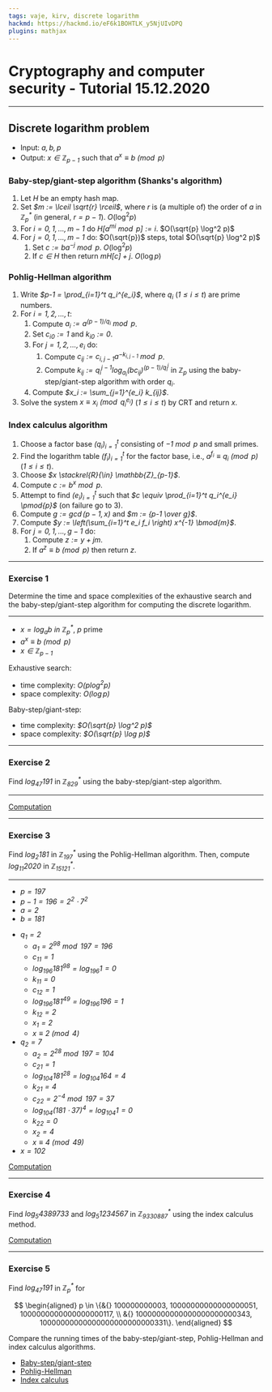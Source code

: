 ```yaml
---
tags: vaje, kirv, discrete logarithm
hackmd: https://hackmd.io/eF6k1BOHTLK_y5NjUIvDPQ
plugins: mathjax
---
```

# Cryptography and computer security - Tutorial 15.12.2020

---

## Discrete logarithm problem

* Input: <i>$a, b, p$</i>
* Output: <i>$x \in \mathbb{Z}_{p-1}$</i> such that <i>$a^x \equiv b \pmod{p}$</i>

### Baby-step/giant-step algorithm (Shanks's algorithm)

1. Let <i>$H$</i> be an empty hash map.
2. Set <i>$m := \lceil \sqrt{r} \rceil$</i>, where <i>$r$</i> is (a multiple of) the order of <i>$a$</i> in <i>$\mathbb{Z}_p^*$</i> (in general, <i>$r = p-1$</i>). $O(\log^2 p)$
3. For <i>$i = 0, 1, \dots, m-1$</i> do <i>$H[a^{mi} \bmod{p}] := i$</i>. $O(\sqrt{p} \log^2 p)$
4. For <i>$j = 0, 1, \dots, m-1$</i> do: $O(\sqrt{p})$ steps, total $O(\sqrt{p} \log^2 p)$
   1. Set <i>$c := ba^{-j} \bmod{p}$</i>. $O(\log^2 p)$
   2. If <i>$c \in H$</i> then return <i>$m H[c] + j$</i>. $O(\log p)$

### Pohlig-Hellman algorithm

1. Write <i>$p-1 = \prod_{i=1}^t q_i^{e_i}$</i>, where <i>$q_i$</i> (<i>$1 \le i \le t$</i>) are prime numbers.
2. For <i>$i = 1, 2, \dots, t$</i>:
   1. Compute <i>$a_i := a^{(p-1)/q_i} \bmod{p}$</i>.
   2. Set <i>$c_{i0} := 1$</i> and <i>$k_{i0} := 0$</i>.
   3. For <i>$j = 1, 2, \dots, e_i$</i> do:
      1. Compute <i>$c_{ij} := c_{i,j-1} a^{-k_{i,j-1}} \bmod{p}$</i>.
      2. Compute <i>$k_{ij} := q_i^{j-1} \log_{a_i} (b c_{ij})^{(p-1)/q_i^j}$</i> in <i>$\mathbb{Z}_p$</i> using the baby-step/giant-step algorithm with order <i>$q_i$</i>.
   4. Compute <i>$x_i := \sum_{j=1}^{e_i} k_{ij}$</i>.
3. Solve the system <i>$x \equiv x_i \pmod{q_i^{e_i}}$</i> (<i>$1 \le i \le t$</i>) by CRT and return <i>$x$</i>.

### Index calculus algorithm

1. Choose a factor base <i>$(q_i)_{i=1}^t$</i> consisting of <i>$-1 \bmod{p}$</i> and small primes.
2. Find the logarithm table <i>$(f_i)_{i=1}^t$</i> for the factor base, i.e., <i>$a^{f_i} \equiv q_i \pmod{p}$</i> (<i>$1 \le i \le t$</i>).
3. Choose <i>$x \stackrel{R}{\in} \mathbb{Z}_{p-1}$</i>.
4. Compute <i>$c := b^x \bmod{p}$</i>.
5. Attempt to find <i>$(e_i)_{i=1}^t$</i> such that <i>$c \equiv \prod_{i=1}^t q_i^{e_i} \pmod{p}$</i> (on failure go to 3).
6. Compute <i>$g := \gcd(p-1, x)$</i> and <i>$m := {p-1 \over g}$</i>.
7. Compute <i>$y := \left(\sum_{i=1}^t e_i f_i \right) x^{-1} \bmod{m}$</i>.
8. For <i>$j = 0, 1, \dots, g-1$</i> do:
   1. Compute <i>$z := y + jm$</i>.
   2. If <i>$a^z \equiv b \pmod{p}$</i> then return <i>$z$</i>.

---

### Exercise 1

Determine the time and space complexities of the exhaustive search and the baby-step/giant-step algorithm for computing the discrete logarithm.

----

* <i>$x = \log_a b$ in $\mathbb{Z}_p^*$</i>, <i>$p$</i> prime
* <i>$a^x \equiv b \pmod{p}$</i>
* <i>$x \in \mathbb{Z}_{p-1}$</i>

Exhaustive search:
* time complexity: <i>$O(p \log^2 p)$</i>
* space complexity: <i>$O(\log p)$</i>

Baby-step/giant-step:
* time complexity: <i>$O(\sqrt{p} \log^2 p)$</i>
* space complexity: <i>$O(\sqrt{p} \log p)$</i>

---

### Exercise 2

Find <i>$\log_{47} 191$</i> in <i>$\mathbb{Z}^*_{829}$</i> using the baby-step/giant-step algorithm.

----

[Computation](https://nbviewer.jupyter.org/github/jaanos/kirv/blob/master/notebooks/BabyStepGiantStep.ipynb)

---

### Exercise 3

Find <i>$\log_2 181$</i> in <i>$\mathbb{Z}^*_{197}$</i> using the Pohlig-Hellman algorithm. Then, compute <i>$\log_{11} 2020$</i> in <i>$\mathbb{Z}^*_{15121}$</i>.

----

* <i>$p = 197$</i>
* <i>$p-1 = 196 = 2^2 \cdot 7^2$</i>
* <i>$a = 2$</i>
* <i>$b = 181$</i>

- <i>$q_1 = 2$</i>
  + <i>$a_1 = 2^{98} \bmod{197} = 196$</i>
  + <i>$c_{11} = 1$</i>
  + <i>$\log_{196} 181^{98} = \log_{196} 1 = 0$</i>
  + <i>$k_{11} = 0$</i>
  + <i>$c_{12} = 1$</i>
  + <i>$\log_{196} 181^{49} = \log_{196} 196 = 1$</i>
  + <i>$k_{12} = 2$</i>
  + <i>$x_1 = 2$</i>
  + <i>$x \equiv 2 \pmod{4}$</i>
- <i>$q_2 = 7$</i>
  + <i>$a_2 = 2^{28} \bmod{197} = 104$</i>
  + <i>$c_{21} = 1$</i>
  + <i>$\log_{104} 181^{28} = \log_{104} 164 = 4$</i>
  + <i>$k_{21} = 4$</i>
  + <i>$c_{22} = 2^{-4} \bmod{197} = 37$</i>
  + <i>$\log_{104} (181 \cdot 37)^4 = \log_{104} 1 = 0$</i>
  + <i>$k_{22} = 0$</i>
  + <i>$x_2 = 4$</i>
  + <i>$x \equiv 4 \pmod{49}$</i>
- <i>$x = 102$</i>

[Computation](https://nbviewer.jupyter.org/github/jaanos/kirv/blob/master/notebooks/PohligHellman.ipynb)

---

### Exercise 4

Find <i>$\log_5 4389733$</i> and <i>$\log_5 1234567$</i> in <i>$\mathbb{Z}^*_{9330887}$</i> using the index calculus method.

[Computation](https://nbviewer.jupyter.org/github/jaanos/kirv/blob/master/notebooks/IndexCalculus.ipynb)

---

### Exercise 5

Find <i>$\log_{47} 191$</i> in <i>$\mathbb{Z}^*_p$</i> for

$$
\begin{aligned}
p \in \{&{} 100000000003, 10000000000000000051, 1000000000000000000117, \\
&{} 10000000000000000000000343, 10000000000000000000000000331\}.
\end{aligned}
$$

Compare the running times of the baby-step/giant-step, Pohlig-Hellman and index calculus algorithms.

* [Baby-step/giant-step](https://nbviewer.jupyter.org/github/jaanos/kirv/blob/master/notebooks/BabyStepGiantStep.ipynb#Running-time-comparison)
* [Pohlig-Hellman](https://nbviewer.jupyter.org/github/jaanos/kirv/blob/master/notebooks/PohligHellman.ipynb#Running-time-comparison)
* [Index calculus](https://nbviewer.jupyter.org/github/jaanos/kirv/blob/master/notebooks/IndexCalculus.ipynb#Running-time-comparison)
